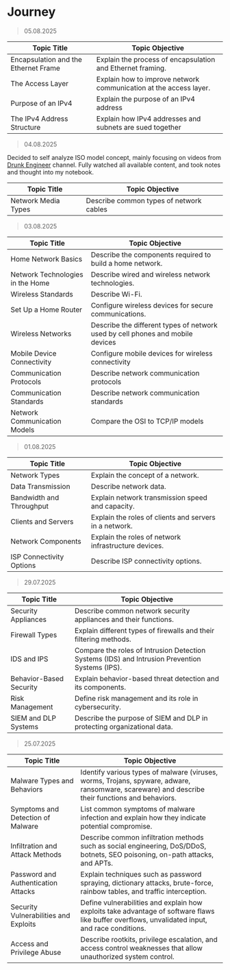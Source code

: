 # Journey

> 05.08.2025

| Topic Title                          | Topic Objective                                                   |
| ------------------------------------ | ----------------------------------------------------------------- |
| Encapsulation and the Ethernet Frame | Explain the process of encapsulation and Ethernet framing.        |
| The Access Layer                     | Explain how to improve network communication at the access layer. |
| Purpose of an IPv4                   | Explain the purpose of an IPv4 address                            |
| The IPv4 Address Structure           | Explain how IPv4 addresses and subnets are sued together          |

> 04.08.2025

Decided to self analyze ISO model concept, mainly focusing on videos from [Drunk Engineer](https://www.youtube.com/watch?v=eKHCH6rw0As) channel. Fully watched all available content, and took notes and thought into my notebook.

| Topic Title          | Topic Objective                          |
| -------------------- | ---------------------------------------- |
| Network  Media Types | Describe common types of network cables  |

> 03.08.2025

| Topic Title                      | Topic Objective                                                                |
| -------------------------------- | ------------------------------------------------------------------------------ |
| Home Network Basics              | Describe the components required to build a home network.                      |
| Network Technologies in the Home | Describe wired and wireless network technologies.                              |
| Wireless Standards               | Describe Wi-Fi.                                                                |
| Set Up a Home Router             | Configure wireless devices for secure communications.                          |
| Wireless Networks                | Describe the different types of network used by cell phones and mobile devices |
| Mobile Device Connectivity       | Configure mobile devices for wireless connectivity                             |
| Communication Protocols          | Describe network communication protocols                                       |
| Communication Standards          | Describe network communication standards                                       |
| Network Communication Models     | Compare the OSI to TCP/IP models                                               |

> 01.08.2025

| Topic Title              | Topic Objective                                        |
| ------------------------ | ------------------------------------------------------ |
| Network Types            | Explain the concept of a network.                      |
| Data Transmission        | Describe network data.                                 |
| Bandwidth and Throughput | Explain network transmission speed and capacity.       |
| Clients and Servers      | Explain the roles of clients and servers in a network. |
| Network Components       | Explain the roles of network infrastructure devices.   |
| ISP Connectivity Options | Describe ISP connectivity options.                     |

> 29.07.2025

| Topic Title             | Topic Objective                                                                                |
| ----------------------- | ---------------------------------------------------------------------------------------------- |
| Security Appliances     | Describe common network security appliances and their functions.                               |
| Firewall Types          | Explain different types of firewalls and their filtering methods.                              |
| IDS and IPS             | Compare the roles of Intrusion Detection Systems (IDS) and Intrusion Prevention Systems (IPS). |
| Behavior-Based Security | Explain behavior-based threat detection and its components.                                    |
| Risk Management         | Define risk management and its role in cybersecurity.                                          |
| SIEM and DLP Systems    | Describe the purpose of SIEM and DLP in protecting organizational data.                        |

> 25.07.2025

| Topic Title                           | Topic Objective                                                                                                                                 |
| ------------------------------------- | ----------------------------------------------------------------------------------------------------------------------------------------------- |
| Malware Types and Behaviors           | Identify various types of malware (viruses, worms, Trojans, spyware, adware, ransomware, scareware) and describe their functions and behaviors. |
| Symptoms and Detection of Malware     | List common symptoms of malware infection and explain how they indicate potential compromise.                                                   |
| Infiltration and Attack Methods       | Describe common infiltration methods such as social engineering, DoS/DDoS, botnets, SEO poisoning, on-path attacks, and APTs.                   |
| Password and Authentication Attacks   | Explain techniques such as password spraying, dictionary attacks, brute-force, rainbow tables, and traffic interception.                        |
| Security Vulnerabilities and Exploits | Define vulnerabilities and explain how exploits take advantage of software flaws like buffer overflows, unvalidated input, and race conditions. |
| Access and Privilege Abuse            | Describe rootkits, privilege escalation, and access control weaknesses that allow unauthorized system control.                                  |
